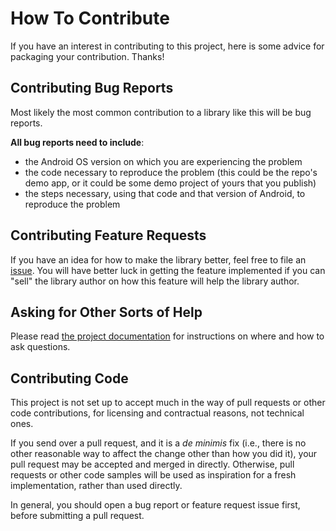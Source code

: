 # How To Contribute

If you have an interest in contributing to this project, here is some advice for packaging your contribution. Thanks!

## Contributing Bug Reports

Most likely the most common contribution to a library like this will be bug reports.

**All bug reports need to include**:

- the Android OS version on which you are experiencing the problem
- the code necessary to reproduce the problem (this could be the repo's demo app, or it could be some demo project of yours that you publish)
- the steps necessary, using that code and that version of Android, to reproduce the problem

## Contributing Feature Requests

If you have an idea for how to make the library better, feel free to file an [issue](https://github.com/commonsguy/cwac-cam2/issues).
You will have better luck in getting the feature implemented if you can "sell" the library author
on how this feature will help the library author.

## Asking for Other Sorts of Help

Please read [the project documentation](https://github.com/commonsguy/cwac-cam2#questions)
for instructions on where and how to ask questions.

## Contributing Code

This project is not set up to accept much in the way of pull requests or other code contributions, for
licensing and contractual reasons, not technical ones.

If you send over a pull request, and it is a *de minimis* fix (i.e., there is no other reasonable way to
affect the change other than how you did it), your pull request may be accepted and merged in directly.
Otherwise, pull requests or other code samples will be used as inspiration for a fresh implementation,
rather than used directly.

In general, you should open a bug report or feature request issue
first, before submitting a pull request.
